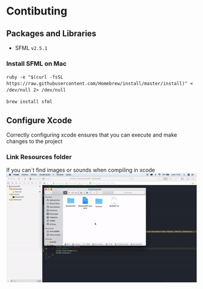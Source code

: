 # Contibuting

## Packages and Libraries
- SFML `v2.5.1`

### Install SFML on Mac
`ruby -e "$(curl -fsSL https://raw.githubusercontent.com/Homebrew/install/master/install)" < /dev/null 2> /dev/null`

`brew install sfml`

## Configure Xcode
Correctly configuring xcode ensures that you can execute and make changes to the project
### Link Resources folder
If you can´t find images or sounds when compiling in xcode
![Link Resources folder](BlackjackMX/Resources/Demos/linkResources.gif)
